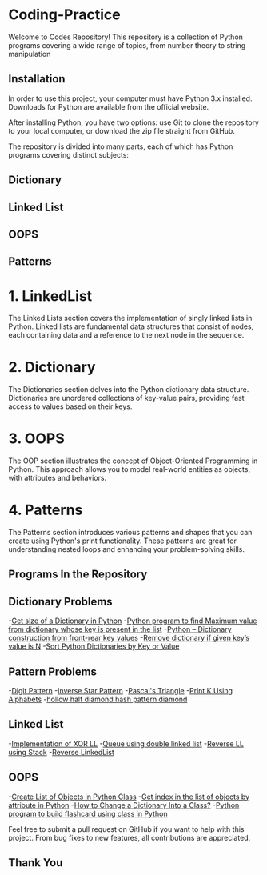 # Coding-Practice
Welcome to Codes Repository! This repository is a collection of Python programs covering a wide range of topics, from number theory to string manipulation


## Installation

In order to use this project, your computer must have Python 3.x installed. Downloads for Python are available from the official website.

After installing Python, you have two options: use Git to clone the repository to your local computer, or download the zip file straight from GitHub.

The repository is divided into many parts, each of which has Python programs covering distinct subjects:
## Dictionary
## Linked List
## OOPS
## Patterns


# 1. LinkedList

The Linked Lists section covers the implementation of singly linked lists in Python. Linked lists are fundamental data structures that consist of nodes, each containing data and a reference to the next node in the sequence.

# 2. Dictionary
The Dictionaries section delves into the Python dictionary data structure. Dictionaries are unordered collections of key-value pairs, providing fast access to values based on their keys.

# 3. OOPS
The OOP section illustrates the concept of Object-Oriented Programming in Python. This approach allows you to model real-world entities as objects, with attributes and behaviors.

# 4. Patterns
The Patterns section introduces various patterns and shapes that you can create using Python's print functionality. These patterns are great for understanding nested loops and enhancing your problem-solving skills.

## Programs In the Repository
## Dictionary Problems
 -[Get size of a Dictionary in Python](https://github.com/Prabhjot25k/Coding-Practice/blob/main/Dictionary/Get%20size%20of%20a%20Dictionary%20in%20Python)
 -[Python program to find Maximum value from dictionary whose key is present in the list](https://github.com/Prabhjot25k/Coding-Practice/blob/main/Dictionary/Python%20program%20to%20find%20Maximum%20value%20from%20dictionary%20whose%20key%20is%20present%20in%20the%20list)
 -[Python – Dictionary construction from front-rear key values](https://github.com/Prabhjot25k/Coding-Practice/blob/main/Dictionary/Python%20%E2%80%93%20Dictionary%20construction%20from%20front-rear%20key%20values)
 -[Remove dictionary if given key’s value is N](https://github.com/Prabhjot25k/Coding-Practice/blob/main/Dictionary/Remove%20dictionary%20if%20given%20key%E2%80%99s%20value%20is%20N)
 -[Sort Python Dictionaries by Key or Value](https://github.com/Prabhjot25k/Coding-Practice/blob/main/Dictionary/Sort%20Python%20Dictionaries%20by%20Key%20or%20Value)

## Pattern Problems
 -[Digit Pattern](https://github.com/Prabhjot25k/Coding-Practice/blob/main/Patterns/Digit%20Pattern)
 -[Inverse Star Pattern](https://github.com/Prabhjot25k/Coding-Practice/blob/main/Patterns/Inverse%20Star%20Pattern)
 -[Pascal's Triangle](https://github.com/Prabhjot25k/Coding-Practice/blob/main/Patterns/Pascal's%20Triangle)
  -[Print K Using Alphabets](https://github.com/Prabhjot25k/Coding-Practice/blob/main/Patterns/Print%20K%20using%20alphabets)
   -[hollow half diamond hash pattern diamond](https://github.com/Prabhjot25k/Coding-Practice/blob/main/Patterns/hollow%20half%20diamond%20hash%20pattern%20diamond%20hash%20pattern)
 ## Linked List
-[Implementation of XOR LL](https://github.com/Prabhjot25k/Coding-Practice/blob/main/LinkedList/Implementation%20of%20XOR%20LL)
-[Queue using double linked list](https://github.com/Prabhjot25k/Coding-Practice/blob/main/LinkedList/Queue%20using%20double%20linked%20list)
-[Reverse LL using Stack](https://github.com/Prabhjot25k/Coding-Practice/blob/main/LinkedList/Reverse%20LL%20using%20Stack)
-[Reverse LinkedList](https://github.com/Prabhjot25k/Coding-Practice/blob/main/LinkedList/Reverse%20LinkedList)
## OOPS
-[Create List of Objects in Python Class](https://github.com/Prabhjot25k/Coding-Practice/blob/main/OOPS/Create%20List%20of%20Objects%20in%20Python%20Class)
-[Get index in the list of objects by attribute in Python](https://github.com/Prabhjot25k/Coding-Practice/blob/main/OOPS/Get%20index%20in%20the%20list%20of%20objects%20by%20attribute%20in%20Python)
-[How to Change a Dictionary Into a Class?](https://github.com/Prabhjot25k/Coding-Practice/blob/main/OOPS/How%20to%20Change%20a%20Dictionary%20Into%20a%20Class%3F)
-[Python program to build flashcard using class in Python](https://github.com/Prabhjot25k/Coding-Practice/blob/main/OOPS/Python%20program%20to%20build%20flashcard%20using%20class%20in%20Python)

Feel free to submit a pull request on GitHub if you want to help with this project. From bug fixes to new features, all contributions are appreciated.

## Thank You
